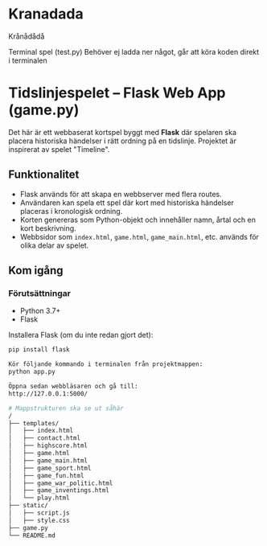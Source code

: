 # Kranadada
Krånådådå

Terminal spel (test.py)
Behöver ej ladda ner något, går att köra koden direkt i terminalen


# Tidslinjespelet – Flask Web App (game.py)

Det här är ett webbaserat kortspel byggt med **Flask** där spelaren ska placera historiska händelser i rätt ordning på en tidslinje. Projektet är inspirerat av spelet "Timeline".

## Funktionalitet

- Flask används för att skapa en webbserver med flera routes.
- Användaren kan spela ett spel där kort med historiska händelser placeras i kronologisk ordning.
- Korten genereras som Python-objekt och innehåller namn, årtal och en kort beskrivning.
- Webbsidor som `index.html`, `game.html`, `game_main.html`, etc. används för olika delar av spelet.

## Kom igång

### Förutsättningar

- Python 3.7+
- Flask

Installera Flask (om du inte redan gjort det):

```bash
pip install flask

Kör följande kommando i terminalen från projektmappen:
python app.py

Öppna sedan webbläsaren och gå till:
http://127.0.0.1:5000/

# Mappstrukturen ska se ut såhär
/
├── templates/
│   ├── index.html
│   ├── contact.html
│   ├── highscore.html
│   ├── game.html
│   ├── game_main.html
│   ├── game_sport.html
│   ├── game_fun.html
│   ├── game_war_politic.html
│   ├── game_inventings.html
│   └── play.html
├── static/
│   ├── script.js
│   ├── style.css
├── game.py
└── README.md
